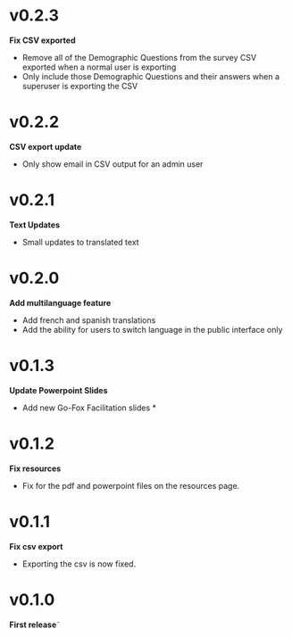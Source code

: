 
# v0.2.3

**Fix CSV exported**

* Remove all of the Demographic Questions from the survey CSV exported when a normal user is exporting
* Only include those Demographic Questions and their answers when a superuser is exporting the CSV

# v0.2.2

**CSV export update**

* Only show email in CSV output for an admin user

# v0.2.1

**Text Updates**

* Small updates to translated text

# v0.2.0

**Add multilanguage feature**

* Add french and spanish translations
* Add the ability for users to switch language in the public interface only

# v0.1.3

**Update Powerpoint Slides**

* Add new Go-Fox Facilitation slides *


# v0.1.2

**Fix resources**

* Fix for the pdf and powerpoint files on the resources page.

# v0.1.1

**Fix csv export**

* Exporting the csv is now fixed.

# v0.1.0

**First release**˜
